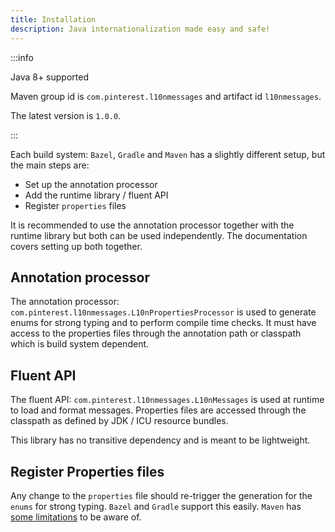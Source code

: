 ```yaml
---
title: Installation
description: Java internationalization made easy and safe!
---
```


:::info

Java 8+ supported

Maven group id is `com.pinterest.l10nmessages` and artifact id `l10nmessages`. 

The latest version is `1.0.0`.

:::

Each build system: `Bazel`, `Gradle` and `Maven` has a slightly different setup, but the main steps
are:

- Set up the annotation processor
- Add the runtime library / fluent API
- Register `properties` files

It is recommended to use the annotation processor together with the runtime library but both can be
used independently. The documentation covers setting up both together.

## Annotation processor

The annotation processor: `com.pinterest.l10nmessages.L10nPropertiesProcessor` is used to generate
enums for strong typing and to perform compile time checks. It must have access to the properties
files through the annotation path or classpath which is build system dependent.

## Fluent API

The fluent API: `com.pinterest.l10nmessages.L10nMessages` is used at runtime to load and format
messages. Properties files are accessed through the classpath as defined by JDK / ICU resource
bundles.

This library has no transitive dependency and is meant to be lightweight.

## Register Properties files

Any change to the `properties` file should re-trigger the generation for the `enums` for strong
typing. `Bazel` and `Gradle` support this easily. `Maven` has
[some limitations](maven.md#be-aware-of-the-annotation-processor-limitations-with-maven) to be aware
of.
